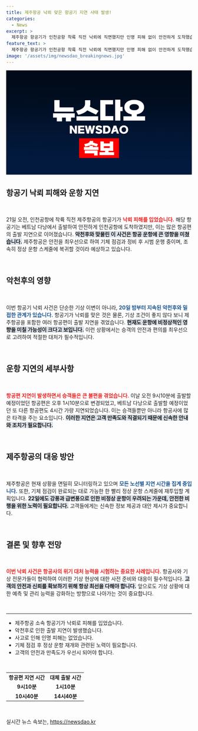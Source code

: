 ```yaml
---
title: 제주항공 낙뢰 맞은 항공기 지연 사태 발생!
categories:
  - News
excerpt: >
  제주항공 항공기가 인천공항 착륙 직전 낙뢰에 직면했지만 인명 피해 없이 안전하게 도착했습니다. 하지만 악천후로 다수 항공편이 지연되고 있으며, 22일에도 강풍 영향이 예상되고 있습니다.✨✈️
feature_text: >
  제주항공 항공기가 인천공항 착륙 직전 낙뢰에 직면했지만 인명 피해 없이 안전하게 도착했습니다. 하지만 악천후로 다수 항공편이 지연되고 있으며, 22일에도 강풍 영향이 예상되고 있습니다.✨✈️
image: '/assets/img/newsdao_breakingnews.jpg'
---
```


<p><img src="/assets/img/newsdao_breakingnews.jpg" alt="flaretime 속보" /></p>

<h2 data-ke-size="size26">항공기 낙뢰 피해와 운항 지연</h2>

<p data-ke-size="size16">&nbsp;</p>

<p data-ke-size="size16">21일 오전, 인천공항에 착륙 직전 제주항공의 항공기가 <b><span style="color: #ee2323;">낙뢰 피해를 입었습니다.</span></b> 해당 항공기는 베트남 다낭에서 출발하여 안전하게 인천공항에 도착하였지만, 이는 많은 항공편의 출발 지연으로 이어졌습니다. <b><span style="background-color: #21538527;">악천후와 맞물린 이 사건은 항공 운항에 큰 영향을 미쳤습니다.</span></b> 제주항공은 안전을 최우선으로 하여 기체 점검과 정비 후 시범 운행 중이며, 조속히 정상 운항 스케줄에 복귀할 것이라 예상하고 있습니다.</p>

<p data-ke-size="size16">&nbsp;</p>

<h2 data-ke-size="size26">악천후의 영향</h2>

<p data-ke-size="size16">&nbsp;</p>

<p data-ke-size="size16">이번 항공기 낙뢰 사건은 단순한 기상 이변이 아니라, <b><span style="color: #1a5490;">20일 밤부터 지속된 악천후와 밀접한 관계가 있습니다.</span></b> 항공기가 낙뢰를 맞은 것은 물론, 기상 조건이 좋지 않다 보니 제주항공을 포함한 여러 항공편이 출발 지연을 겪었습니다. <b><span style="background-color: #21538527;">현재도 운항에 비정상적인 영향을 미칠 가능성이 크다고 보입니다.</span></b> 이런 상황에서는 승객의 안전과 편의를 최우선으로 고려하여 적절한 대처가 필수적입니다.</p>

<p data-ke-size="size16">&nbsp;</p>

<h2 data-ke-size="size26">운항 지연의 세부사항</h2>

<p data-ke-size="size16">&nbsp;</p>

<p data-ke-size="size16"><b><span style="color: #ee2323;">항공편 지연이 발생하면서 승객들은 큰 불편을 겪었습니다.</span></b> 이날 오전 9시10분에 출발할 예정이었던 항공편은 오후 1시10분으로 변경되었고, 베트남 다낭으로 출발할 예정이었던 또 다른 항공편도 4시간 가량 지연되었습니다. 이는 승객들뿐만 아니라 항공사에 많은 타격을 주는 요소입니다. <b><span style="background-color: #21538527;">이러한 지연은 고객 만족도와 직결되기 때문에 신속한 안내와 조치가 필요합니다.</span></b></p>

<p data-ke-size="size16">&nbsp;</p>

<h2 data-ke-size="size26">제주항공의 대응 방안</h2>

<p data-ke-size="size16">&nbsp;</p>

<p data-ke-size="size16">제주항공은 현재 상황을 면밀히 모니터링하고 있으며 <b><span style="color: #1a5490;">모든 노선별 지연 시간을 집계 중입니다.</span></b> 또한, 기체 점검이 완료되는 대로 가능한 한 빨리 정상 운항 스케줄에 재투입할 계획입니다. <b><span style="background-color: #21538527;">22일에도 강풍과 급변풍으로 인한 비정상 운항이 우려되는 가운데, 안전한 비행을 위한 노력이 필요합니다.</span></b> 고객들에게는 신속한 정보 제공과 대안 제시가 중요합니다.</p>

<p data-ke-size="size16">&nbsp;</p>

<h2 data-ke-size="size26">결론 및 향후 전망</h2>

<p data-ke-size="size16">&nbsp;</p>

<p data-ke-size="size16"><b><span style="color: #ee2323;">이번 낙뢰 사건은 항공사의 위기 대처 능력을 시험하는 중요한 사례입니다.</span></b> 항공사와 기상 전문가들이 협력하여 이러한 기상 현상에 대한 사전 준비와 대응이 필수적입니다. <b><span style="background-color: #21538527;">고객의 안전과 신뢰를 확보하기 위해 항상 최선을 다해야 합니다.</span></b> 앞으로도 기상 상황에 대한 예측 및 관리 능력을 강화하는 방향으로 나아가는 것이 중요합니다.</p>

<p data-ke-size="size16">&nbsp;</p>

<hr>

<ul>
    <li>제주항공 소속 항공기가 낙뢰로 피해를 입었습니다.</li>
    <li>악천후로 인한 출발 지연이 발생했습니다.</li>
    <li>사고로 인해 인명 피해는 없었습니다.</li>
    <li>기체 점검 후 정상 운항 재개와 관련된 노력이 필요합니다.</li>
    <li>고객의 안전과 만족도가 우선시 되어야 합니다.</li>
</ul>

<p data-ke-size="size16">&nbsp;</p>

<table style="width: 100%;">
    <tr>
        <td style="text-align: center; height: 17px;"><b>항공편 지연 시간</b></td>
        <td style="text-align: center; height: 17px;"><b>대체 출발 시간</b></td>
    </tr>
    <tr>
        <td style="text-align: center; height: 17px;"><b>9시10분</b></td>
        <td style="text-align: center; height: 17px;"><b>1시10분</b></td>
    </tr>
    <tr>
        <td style="text-align: center; height: 17px;"><b>10시40분</b></td>
        <td style="text-align: center; height: 17px;"><b>14시40분</b></td>
    </tr>
</table>

<p data-ke-size="size16">&nbsp;</p>
실시간 뉴스 속보는, <a href="https://newsdao.kr" rel="dofollow">https://newsdao.kr</a>


